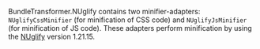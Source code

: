 BundleTransformer.NUglify contains two minifier-adapters: `NUglifyCssMinifier` (for minification of CSS code) and `NUglifyJsMinifier` (for minification of JS code).
These adapters perform minification by using the [NUglify](https://github.com/trullock/NUglify) version 1.21.15.